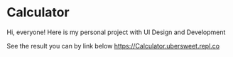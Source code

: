 # Calculator
 
Hi, everyone! Here is my personal project with UI Design and Development

See the result you can by link below https://Calculator.ubersweet.repl.co
